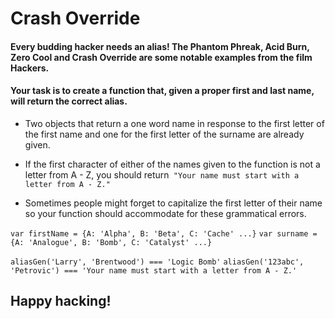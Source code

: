 # Crash Override

#### Every budding hacker needs an alias! The Phantom Phreak, Acid Burn, Zero Cool and Crash Override are some notable examples from the film Hackers.

#### Your task is to create a function that, given a proper first and last name, will return the correct alias.

- Two objects that return a one word name in response to the first letter of the first name and one for the first letter of the surname are already given.

- If the first character of either of the names given to the function is not a letter from A - Z, you should return` "Your name must start with a letter from A - Z."`

- Sometimes people might forget to capitalize the first letter of their name so your function should accommodate for these grammatical errors.

`var firstName = {A: 'Alpha', B: 'Beta', C: 'Cache' ...}`
`var surname = {A: 'Analogue', B: 'Bomb', C: 'Catalyst' ...}`

`aliasGen('Larry', 'Brentwood') === 'Logic Bomb'`
`aliasGen('123abc', 'Petrovic') === 'Your name must start with a letter from A - Z.'`

## Happy hacking!
